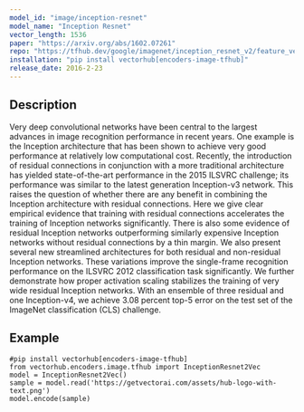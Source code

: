 ```yaml
---
model_id: "image/inception-resnet"
model_name: "Inception Resnet"
vector_length: 1536
paper: "https://arxiv.org/abs/1602.07261"
repo: "https://tfhub.dev/google/imagenet/inception_resnet_v2/feature_vector/4"
installation: "pip install vectorhub[encoders-image-tfhub]"
release_date: 2016-2-23
---
```


## Description

Very deep convolutional networks have been central to the largest advances in image recognition performance in 
recent years. One example is the Inception architecture that has been shown to achieve very good performance at 
relatively low computational cost. Recently, the introduction of residual connections in conjunction with a more traditional 
architecture has yielded state-of-the-art performance in the 2015 ILSVRC challenge; its performance was similar to the latest 
generation Inception-v3 network. This raises the question of whether there are any benefit in combining the Inception architecture 
with residual connections. Here we give clear empirical evidence that training with residual connections accelerates the training 
of Inception networks significantly. There is also some evidence of residual Inception networks outperforming similarly expensive 
Inception networks without residual connections by a thin margin. We also present several new streamlined architectures for both 
residual and non-residual Inception networks. These variations improve the single-frame recognition performance on the ILSVRC 2012 
classification task significantly. We further demonstrate how proper activation scaling stabilizes the training of very wide residual 
Inception networks. With an ensemble of three residual and one Inception-v4, we achieve 3.08 percent top-5 error on the test set of the 
ImageNet classification (CLS) challenge.

## Example

```
#pip install vectorhub[encoders-image-tfhub]
from vectorhub.encoders.image.tfhub import InceptionResnet2Vec
model = InceptionResnet2Vec()
sample = model.read('https://getvectorai.com/assets/hub-logo-with-text.png')
model.encode(sample)
```
